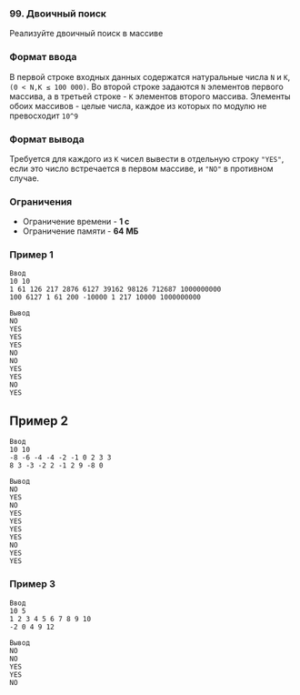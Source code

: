 ### 99. Двоичный поиск
Реализуйте двоичный поиск в массиве

### Формат ввода
В первой строке входных данных содержатся натуральные числа
`N` и `K`, `(0 < N,K ≤ 100 000)`. Во второй строке задаются `N` элементов первого массива, а в третьей строке - `K` элементов второго массива. Элементы обоих массивов - целые числа, каждое из которых по модулю не превосходит `10^9`


### Формат вывода
Требуется для каждого из `K` чисел вывести в отдельную строку `"YES"`, если это число встречается в первом массиве, и `"NO"` в противном случае.

### Ограничения
- Ограничение времени - **1 с**
- Ограничение памяти - **64 МБ**

### Пример 1
```
Ввод
10 10
1 61 126 217 2876 6127 39162 98126 712687 1000000000
100 6127 1 61 200 -10000 1 217 10000 1000000000

Вывод
NO
YES
YES
YES
NO
NO
YES
YES
NO
YES
```

## Пример 2
```
Ввод
10 10
-8 -6 -4 -4 -2 -1 0 2 3 3
8 3 -3 -2 2 -1 2 9 -8 0

Вывод
NO
YES
NO
YES
YES
YES
YES
NO
YES
YES
```

### Пример 3
```
Ввод
10 5
1 2 3 4 5 6 7 8 9 10
-2 0 4 9 12

Вывод
NO
NO
YES
YES
NO
```